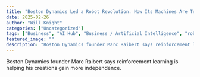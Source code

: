 ```yaml
---
title: "Boston Dynamics Led a Robot Revolution. Now Its Machines Are Teaching Themselves New Tricks"
date: 2025-02-26
author: "Will Knight"
categories: ["Uncategorized"]
tags: ["Business", "AI Hub", "Business / Artificial Intelligence", "robots", "artificial intelligence", "robotics", "machine learning", "deep learning", "AI Lab"]
featured_image: ""
description: "Boston Dynamics founder Marc Raibert says reinforcement learning is helping his creations gain more independence...."
---
```


Boston Dynamics founder Marc Raibert says reinforcement learning is helping his creations gain more independence.
